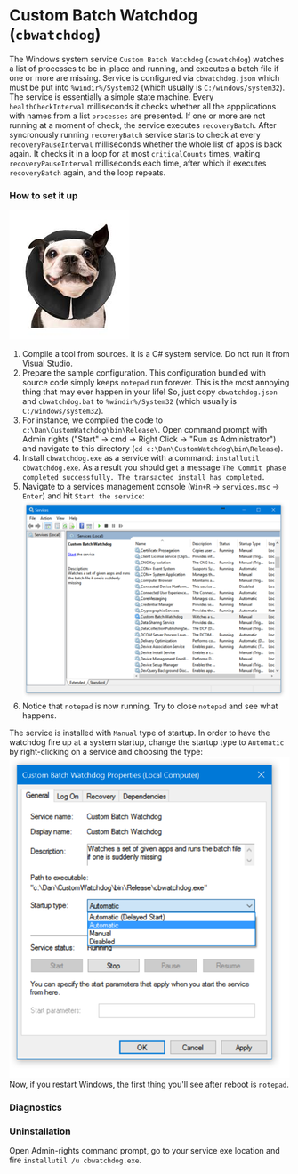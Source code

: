# Custom Batch Watchdog (```cbwatchdog```)

The Windows system service ```Custom Batch Watchdog``` (```cbwatchdog```) watches a list of processes to be in-place and running, and executes a batch file if one or more are missing. Service is configured via ```cbwatchdog.json``` which must be put into ```%windir%/System32``` (which usually is ```C:/windows/system32```). The service is essentially a simple state machine. Every ```healthCheckInterval``` milliseconds it checks whether all the appplications with names from a list ```processes``` are presented. If one or more are not running at a moment of check, the service executes ```recoveryBatch```. After syncronously running ```recoveryBatch``` service starts to check at every ```recoveryPauseInterval``` milliseconds whether the whole list of apps is back again. It checks it in a loop for at most ```criticalCounts``` times, waiting ```recoveryPauseInterval``` milliseconds each time, after which it executes ```recoveryBatch``` again, and the loop repeats.

### How to set it up

![](WatchDoge.jpg)

1. Compile a tool from sources. It is a C# system service. Do not run it from Visual Studio.
2. Prepare the sample configuration. This configuration bundled with source code simply keeps ```notepad``` run forever. This is the most annoying thing that may ever happen in your life! So, just copy ```cbwatchdog.json``` and ```cbwatchdog.bat``` to ```%windir%/System32``` (which usually is ```C:/windows/system32```).
3. For instance, we compiled the code to ```c:\Dan\CustomWatchdog\bin\Release\```. Open command prompt with Admin rights ("Start" -> cmd -> Right Click -> "Run as Administrator") and navigate to this directory (```cd c:\Dan\CustomWatchdog\bin\Release```).
4. Install ```cbwatchdog.exe``` as a service with a command: ```installutil cbwatchdog.exe```. As a result you should get a message ```The Commit phase completed successfully. The transacted install has completed.```
5. Navigate to a services management console (```Win+R``` -> ```services.msc``` -> ```Enter```) and hit ```Start the service```: ![](Service-Start.png)
6. Notice that ```notepad``` is now running. Try to close ```notepad``` and see what happens.

The service is installed with ```Manual``` type of startup. In order to have the watchdog fire up at a system startup, change the startup type to ```Automatic``` by right-clicking on a service and choosing the type: ![](Service-Start-2.png)   Now, if you restart Windows, the first thing you'll see after reboot is ```notepad```.

### Diagnostics

### Uninstallation

Open Admin-rights command prompt, go to your service exe location and fire ```installutil /u cbwatchdog.exe```.
